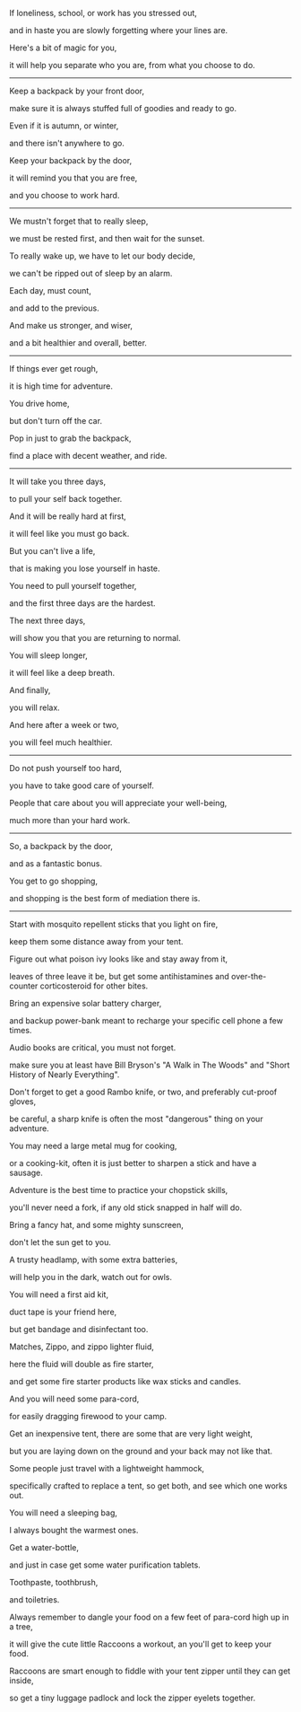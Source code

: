 If loneliness, school, or work has you stressed out,

and in haste you are slowly forgetting where your lines are.

Here's a bit of magic for you,

it will help you separate who you are, from what you choose to do.

---

Keep a backpack by your front door,

make sure it is always stuffed full of goodies and ready to go.

Even if it is autumn, or winter,

and there isn't anywhere to go.

Keep your backpack by the door,

it will remind you that you are free,

and you choose to work hard.

---

We mustn't forget that to really sleep,

we must be rested first, and then wait for the sunset.

To really wake up, we have to let our body decide,

we can't be ripped out of sleep by an alarm.

Each day, must count,

and add to the previous.

And make us stronger, and wiser,

and a bit healthier and overall, better.

---

If things ever get rough,

it is high time for adventure.

You drive home,

but don't turn off the car.

Pop in just to grab the backpack,

find a place with decent weather, and ride.

---

It will take you three days,

to pull your self back together.

And it will be really hard at first,

it will feel like you must go back.

But you can't live a life,

that is making you lose yourself in haste.

You need to pull yourself together,

and the first three days are the hardest.

The next three days,

will show you that you are returning to normal.

You will sleep longer,

it will feel like a deep breath.

And finally,

you will relax.

And here after a week or two,

you will feel much healthier.

---

Do not push yourself too hard,

you have to take good care of yourself.

People that care about you will appreciate your well-being,

much more than your hard work.

---

So, a backpack by the door,

and as a fantastic bonus.

You get to go shopping,

and shopping is the best form of mediation there is.

---

Start with mosquito repellent sticks that you light on fire,

keep them some distance away from your tent.

Figure out what poison ivy looks like and stay away from it,

leaves of three leave it be, but get some antihistamines and over-the-counter corticosteroid for other bites.

Bring an expensive solar battery charger,

and backup power-bank meant to recharge your specific cell phone a few times.

Audio books are critical, you must not forget.

make sure you at least have Bill Bryson's "A Walk in The Woods" and "Short History of Nearly Everything".

Don't forget to get a good Rambo knife, or two, and preferably cut-proof gloves,

be careful, a sharp knife is often the most "dangerous" thing on your adventure.

You may need a large metal mug for cooking,

or a cooking-kit, often it is just better to sharpen a stick and have a sausage.

Adventure is the best time to practice your chopstick skills,

you'll never need a fork, if any old stick snapped in half will do.

Bring a fancy hat, and some mighty sunscreen,

don't let the sun get to you.

A trusty headlamp, with some extra batteries,

will help you in the dark, watch out for owls.

You will need a first aid kit,

duct tape is your friend here,

but get bandage and disinfectant too.

Matches, Zippo, and zippo lighter fluid,

here the fluid will double as fire starter,

and get some fire starter products like wax sticks and candles.

And you will need some para-cord,

for easily dragging firewood to your camp.

Get an inexpensive tent, there are some that are very light weight,

but you are laying down on the ground and your back may not like that.

Some people just travel with a lightweight hammock,

specifically crafted to replace a tent, so get both, and see which one works out.

You will need a sleeping bag,

I always bought the warmest ones.

Get a water-bottle,

and just in case get some water purification tablets.

Toothpaste, toothbrush,

and toiletries.

Always remember to dangle your food on a few feet of para-cord high up in a tree,

it will give the cute little Raccoons a workout, an you'll get to keep your food.

Raccoons are smart enough to fiddle with your tent zipper until they can get inside,

so get a tiny luggage padlock and lock the zipper eyelets together.

